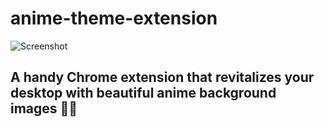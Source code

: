 # anime-theme-extension
![Screenshot](/Screenshot8.png)
## A handy Chrome extension that revitalizes your desktop with beautiful anime background images  🚀🌟              
